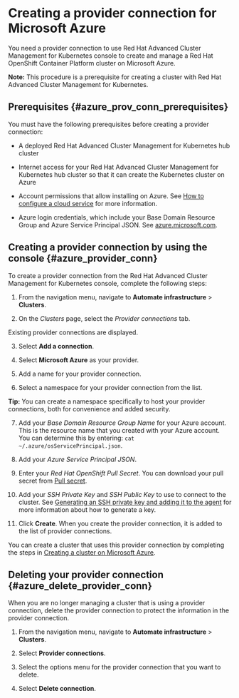 # Creating a provider connection for Microsoft Azure

You need a provider connection to use Red Hat Advanced Cluster Management for Kubernetes console to create and manage a Red Hat OpenShift Container Platform cluster on Microsoft Azure.

**Note:** This procedure is a prerequisite for creating a cluster with Red Hat Advanced Cluster Management for Kubernetes.

## Prerequisites {#azure_prov_conn_prerequisites}

You must have the following prerequisites before creating a provider connection:

* A deployed Red Hat Advanced Cluster Management for Kubernetes hub cluster

* Internet access for your Red Hat Advanced Cluster Management for Kubernetes hub cluster so that it can create the Kubernetes cluster on Azure

* Account permissions that allow installing on Azure. See [How to configure a cloud service](https://docs.microsoft.com/en-us/azure/cloud-services/cloud-services-how-to-configure-portal) for more information.

* Azure login credentials, which include your Base Domain Resource Group and Azure Service Principal JSON. See [azure.microsoft.com](https://azure.microsoft.com/en-ca/features/azure-portal).

## Creating a provider connection by using the console {#azure_provider_conn}

To create a provider connection from the Red Hat Advanced Cluster Management for Kubernetes console, complete the following steps:

1. From the navigation menu, navigate to **Automate infrastructure** > **Clusters**.

2. On the _Clusters_ page, select the *Provider connections* tab.

  Existing provider connections are displayed.

3. Select **Add a connection**.

4. Select **Microsoft Azure** as your provider.

5. Add a name for your provider connection.

6. Select a namespace for your provider connection from the list.

  **Tip:** You can create a namespace specifically to host your provider connections, both for convenience and added security.

7. Add your *Base Domain Resource Group Name* for your Azure account. This is the resource name that you created with your Azure account. You can determine this by entering: `cat ~/.azure/osServicePrincipal.json`.

8. Add your *Azure Service Principal JSON*.

9. Enter your *Red Hat OpenShift Pull Secret*. You can download your pull secret from [Pull secret](https://cloud.redhat.com/openshift/install/pull-secret).

10. Add your *SSH Private Key* and *SSH Public Key* to use to connect to the cluster. See [Generating an SSH private key and adding it to the agent](https://docs.openshift.com/container-platform/4.3/installing/installing_azure/installing-azure-default.html) for more information about how to generate a key.

11. Click **Create**. When you create the provider connection, it is added to the list of provider connections.

You can create a cluster that uses this provider connection by completing the steps in [Creating a cluster on Microsoft Azure](create_azure.md).

## Deleting your provider connection {#azure_delete_provider_conn}

When you are no longer managing a cluster that is using a provider connection, delete the provider connection to protect the information in the provider connection.

1. From the navigation menu, navigate to **Automate infrastructure** > **Clusters**.

2. Select **Provider connections**.

3. Select the options menu for the provider connection that you want to delete.

4. Select **Delete connection**.
